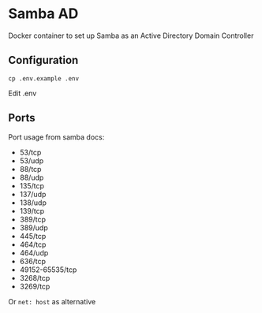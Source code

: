 # Samba AD

Docker container to set up Samba as an Active Directory Domain Controller

## Configuration

```cp .env.example .env```

Edit .env

## Ports

Port usage from samba docs:
* 53/tcp
* 53/udp
* 88/tcp
* 88/udp
* 135/tcp
* 137/udp
* 138/udp
* 139/tcp
* 389/tcp
* 389/udp
* 445/tcp
* 464/tcp
* 464/udp
* 636/tcp
* 49152-65535/tcp
* 3268/tcp
* 3269/tcp


Or ```net: host``` as alternative